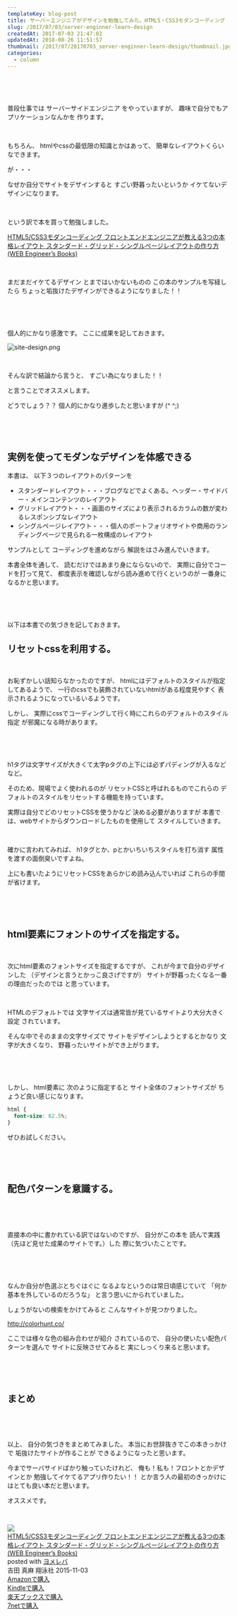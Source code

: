 ```yaml
---
templateKey: blog-post
title: サーバーエンジニアがデザインを勉強してみた。HTML5・CSS3モダンコーディング
slug: /2017/07/03/server-enginner-learn-design
createdAt: 2017-07-03 21:47:02
updatedAt: 2018-08-26 11:51:57
thumbnail: /2017/07/20170703_server-enginner-learn-design/thumbnail.jpg
categories:
  - column
---
```


&nbsp;

&nbsp;

普段仕事では
サーバーサイドエンジニア
をやっていますが、
趣味で自分でもアプリケーションなんかを
作ります。

&nbsp;

もちろん、
htmlやcssの最低限の知識とかはあって、
簡単なレイアウトくらいなできます。

が・・・

なぜか自分でサイトをデザインすると
すごい野暮ったいというか
イケてないデザインになります。

&nbsp;

<div class="adsense"></div>

という訳で本を買って勉強しました。

<a href="http://amzn.to/2tHWHET">HTML5/CSS3モダンコーディング フロントエンドエンジニアが教える3つの本格レイアウト スタンダード・グリッド・シングルページレイアウトの作り方 (WEB Engineer’s Books)</a>

&nbsp;

まだまだイケてるデザイン
とまではいかないものの
この本のサンプルを写経したら
ちょっと垢抜けたデザインができるようになりました！！

&nbsp;

&nbsp;

個人的にかなり感激です。
ここに成果を記しておきます。

<img class="post-image" src="https://statics.ver-1-0.net/uploads/2017/07/20170703_server-enginner-learn-design/site-design.png" alt="site-design.png"/>

&nbsp;

そんな訳で結論から言うと、
すごい為になりました！！

と言うことでオススメします。

どうでしょう？？
個人的にかなり進歩したと思いますが (^ ^;)

&nbsp;

&nbsp;
<h2 class="chapter">実例を使ってモダンなデザインを体感できる</h2>
本書は、
以下３つのレイアウトのパターンを
<ul>
 	<li>スタンダードレイアウト・・・ブログなどでよくある。ヘッダー・サイドバー・メインコンテンツのレイアウト</li>
 	<li>グリッドレイアウト・・・画面のサイズにより表示されるカラムの数が変わるレスポンシブなレイアウト</li>
 	<li>シングルページレイアウト・・・個人のポートフォリオサイトや商用のランディングページで見られる一枚構成のレイアウト</li>
</ul>
サンプルとして
コーディングを進めながら
解説をはさみ進んでいきます。

本書全体を通して、
読むだけではあまり身にならないので、
実際に自分でコードを打って見て、
都度表示を確認しながら読み進めて行くというのが
一番身になるかと思います。

&nbsp;

&nbsp;

以下は本書での気づきを記しておきます。
<h2 class="chapter">リセットcssを利用する。</h2>
&nbsp;

お恥ずかしい話知らなかったのですが、
htmlにはデフォルトのスタイルが指定してあるようで、
一行のcssでも装飾されていないhtmlがある程度見やすく
表示されるようになっているいるようです。

しかし、
実際にcssでコーディングして行く時にこれらのデフォルトのスタイル指定
が邪魔になる時があります。

&nbsp;

&nbsp;

h1タグは文字サイズが大きくて太字pタグの上下には必ずパディングが入るなどなど。

そのため、現場でよく使われるのが
リセットCSSと呼ばれるものでこれらの
デフォルトのスタイルをリセットする機能を持っています。

実際は自分でどのリセットCSSを使うかなど
決める必要がありますが
本書では、webサイトからダウンロードしたものを使用して
スタイルしていきます。

&nbsp;

確かに言われてみれば、
h1タグとか、pとかいちいちスタイルを打ち消す
属性を渡すの面倒臭いですよね。

上にも書いたようにリセットCSSをあらかじめ読み込んでいれば
これらの手間が省けます。

&nbsp;

&nbsp;
<h2 class="chapter">html要素にフォントのサイズを指定する。</h2>
&nbsp;

次にhtml要素のフォントサイズを指定するですが、
これが今まで自分のデザインした
（デザインと言うとかっこ良さげですが）
サイトが野暮ったくなる一番の理由だったのでは
と思っています。

&nbsp;

HTMLのデフォルトでは
文字サイズは通常皆が見ているサイトより大分大きく設定
されています。

そんな中でそのままの文字サイズで
サイトをデザインしようとするとかなり
文字が大きくなり、
野暮ったいサイトができ上がります。

&nbsp;

&nbsp;

しかし、
html要素に
次のように指定すると
サイト全体のフォントサイズが
ちょうど良い感じになります。
```css
html {
  font-size: 62.5%;
}

```
ぜひお試しください。

&nbsp;

&nbsp;
<h2 class="chapter">配色パターンを意識する。</h2>
&nbsp;

&nbsp;

直接本の中に書かれている訳ではないのですが、
自分がこの本を
読んで実践（先ほど見せた成果のサイトです。）した
際に気づいたことです。

&nbsp;

&nbsp;

なんか自分が色選ぶとちぐはぐに
なるよなというのは常日頃感じていて
「何か基本を外しているのだろうな」
と言う思いにかられていました。

しょうがないの検索をかけてみると
こんなサイトが見つかりました。

<a href="http://colorhunt.co/">http://colorhunt.co/</a>

ここでは様々な色の組み合わせが紹介
されているので、
自分の使いたい配色パターンを選んで
サイトに反映させてみると
実にしっくり来ると思います。

&nbsp;

&nbsp;
<h2 class="chapter">まとめ</h2>
&nbsp;

&nbsp;

以上、
自分の気づきをまとめてみました。
本当にお世辞抜きでこの本きっかけで
垢抜けたサイトが作ることが
できるようになったと思います。

今までサーバサイドばかり触っていたけれど、
俺も！私も！フロントとかデザインとか
勉強してイケてるアプリ作りたい！！
とか言う人の最初のきっかけにはとても良い本だと思います。

オススメです。

&nbsp;

<div class="cstmreba"><div class="booklink-box"><div class="booklink-image"><a href="http://www.amazon.co.jp/exec/obidos/asin/4798141577/llg01-22/" target="_blank" rel="nofollow" ><img src="https://images-fe.ssl-images-amazon.com/images/I/51R4sqEpwAL._SL320_.jpg" style="border: none;" /></a></div><div class="booklink-info"><div class="booklink-name"><a href="http://www.amazon.co.jp/exec/obidos/asin/4798141577/llg01-22/" target="_blank" rel="nofollow" >HTML5/CSS3モダンコーディング フロントエンドエンジニアが教える3つの本格レイアウト スタンダード・グリッド・シングルページレイアウトの作り方 (WEB Engineer’s Books)</a><div class="booklink-powered-date">posted with <a href="https://yomereba.com" rel="nofollow" target="_blank">ヨメレバ</a></div></div><div class="booklink-detail">吉田 真麻 翔泳社 2015-11-03    </div><div class="booklink-link2"><div class="shoplinkamazon"><a href="http://www.amazon.co.jp/exec/obidos/asin/4798141577/llg01-22/" target="_blank" rel="nofollow" >Amazonで購入</a></div><div class="shoplinkkindle"><a href="http://www.amazon.co.jp/exec/obidos/ASIN/B0176GNY26/llg01-22/" target="_blank" rel="nofollow" >Kindleで購入</a></div><div class="shoplinkrakuten"><a href="https://hb.afl.rakuten.co.jp/hgc/163854b7.d97e8d5b.163854b8.3c41ae34/?pc=http%3A%2F%2Fbooks.rakuten.co.jp%2Frb%2F13401310%2F%3Fscid%3Daf_ich_link_urltxt%26m%3Dhttp%3A%2F%2Fm.rakuten.co.jp%2Fev%2Fbook%2F" target="_blank" rel="nofollow" >楽天ブックスで購入</a></div><div class="shoplinkseven"><a href="https://px.a8.net/svt/ejp?a8mat=2TXHHI+FDP7OQ+2N1Y+BW8O2&a8ejpredirect=http%3A%2F%2F7af-ent.omni7.jp%2Frelay%2Faffiliate%2FentranceProcess.do%3Furl%3Dhttp%253A%252F%252F7net.omni7.jp%252Fsearch%252F%253FsearchKeywordFlg%253D1%2526keyword%253D4-79-814157-2%252520%25257C%2525204-798-14157-2%252520%25257C%2525204-7981-4157-2%252520%25257C%2525204-79814-157-2%252520%25257C%2525204-798141-57-2%252520%25257C%2525204-7981415-7-2" target="_blank" rel="nofollow" >7netで購入</a><img border="0" width="1" height="1" src="https://www17.a8.net/0.gif?a8mat=2TXHHI+FDP7OQ+2N1Y+BW8O2" alt=""></div>            	  	  	  	</div></div><div class="booklink-footer"></div></div></div>
&nbsp;
